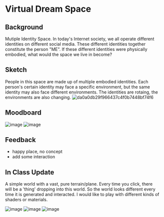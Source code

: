 # Virtual Dream Space

## Background
Mutiple Identity Space.
In today's Internet society, we all operate different identities on different social media. These different identities together constitute the person "ME". If these different identities were physically embodied, what would the space we live in become?

## Sketch
People in this space are made up of multiple embodied identities. Each person's certain identity may face a specific environment, but the same identity may also face different environments. The identities are rotaing, the environments are also changing.
![da0a0db29f966437c4f0b7448bf74f6](https://user-images.githubusercontent.com/113642868/225539532-7af2570b-7337-4191-9d5a-f1e62cd7b7a0.jpg)

## Moodboard
![image](https://user-images.githubusercontent.com/113642868/225712464-115224ae-03d8-42cb-8de7-2e971a6a7090.png)
![image](https://user-images.githubusercontent.com/113642868/225713028-816c51f9-afa5-46dd-883d-f6018c48d43f.png)

## Feedback
- happy place, no concept
- add some interaction

## In Class Update
A simple world with a vast, pure terrain/plane. Every time you click, there will be a 'thing' dropping into this world. So the world looks different every time it is generated and interacted. I would like to play with different kinds of shaders or materials.

![image](https://user-images.githubusercontent.com/113642868/225753727-3bab7b10-6b17-444f-8275-1fac124f0135.png)
![image](https://user-images.githubusercontent.com/113642868/225753770-7261fb6e-3106-4c96-85fd-7c6548500306.png)
![image](https://user-images.githubusercontent.com/113642868/225754480-ba619a3a-3ad8-4191-8fce-a21998d74adc.png)
